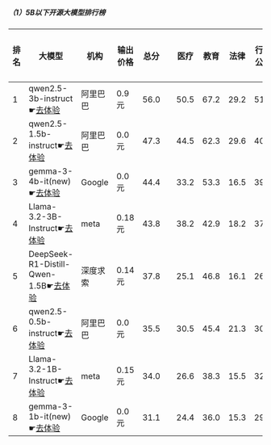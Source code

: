 ##### （1）5B以下开源大模型排行榜
|排名|大模型|机构|输出价格|总分| |医疗|教育|法律|行政公务|心理健康|推理与数学计算|语言与指令遵从|
|---|-----|---|-------|---|-|----|---|---|------|-------|-----------|------------|
|1|qwen2.5-3b-instruct☛[去体验](https://easyllm.site/static/modelcompare.html?type=open-source)|阿里巴巴|0.9元|56.0| |                    50.5|67.2|29.2|                    51.3|43.8|                    72.2|77.7|
|2|qwen2.5-1.5b-instruct☛[去体验](https://easyllm.site/static/modelcompare.html?type=open-source)|阿里巴巴|0.0元|47.3| |                    44.5|62.3|29.6|                    40.5|39.6|                    49.6|65.9|
|3|gemma-3-4b-it(new)☛[去体验](https://easyllm.site/static/modelcompare.html?type=open-source)|Google|0.0元|44.4| |                    33.2|53.3|16.5|                    39.5|29.2|                    81.0|58.0|
|4|Llama-3.2-3B-Instruct☛[去体验](https://easyllm.site/static/modelcompare.html?type=open-source)|meta|0.18元|43.8| |                    38.2|42.9|18.2|                    37.8|29.6|                    69.9|69.4|
|5|DeepSeek-R1-Distill-Qwen-1.5B☛[去体验](https://easyllm.site/static/modelcompare.html?type=open-source)|深度求索|0.14元|37.8| |                    25.1|46.8|16.1|                    26.4|23.9|                    72.0|57.1|
|6|qwen2.5-0.5b-instruct☛[去体验](https://easyllm.site/static/modelcompare.html?type=open-source)|阿里巴巴|0.0元|35.5| |                    30.5|45.4|21.3|                    30.7|24.5|                    46.0|49.0|
|7|Llama-3.2-1B-Instruct☛[去体验](https://easyllm.site/static/modelcompare.html?type=open-source)|meta|0.15元|34.0| |                    26.6|38.3|15.5|                    32.7|21.1|                    49.0|55.4|
|8|gemma-3-1b-it(new)☛[去体验](https://easyllm.site/static/modelcompare.html?type=open-source)|Google|0.0元|31.1| |                    24.4|36.0|15.3|                    29.0|20.6|                    43.7|48.2|
    
